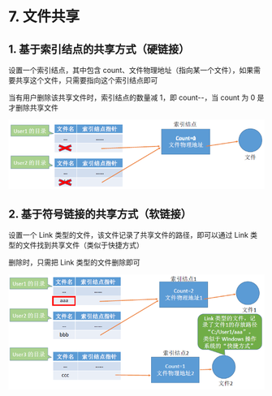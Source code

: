 # 7. 文件共享

## 1. 基于索引结点的共享方式（硬链接）

设置一个索引结点，其中包含 count、文件物理地址（指向某一个文件），如果需要共享这个文件，只需要指向这个索引结点即可

当有用户删除该共享文件时，索引结点的数量减 1，即 count--，当 count 为 0 是才删除共享文件

![](../.gitbook/assets/image%20%28101%29.png)

## 2. 基于符号链接的共享方式（软链接）

设置一个 Link 类型的文件，该文件记录了共享文件的路径，即可以通过 Link 类型的文件找到共享文件（类似于快捷方式）

删除时，只需把 Link 类型的文件删除即可

![](../.gitbook/assets/image%20%28110%29.png)

